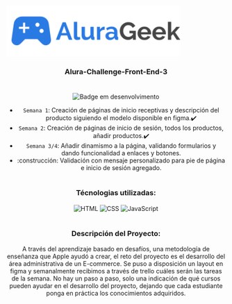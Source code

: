 <img src="assets/img/icons/Logo-alurageek.svg" alt="Logo da AluraGeek" width="400">
<div align="center">


### Alura-Challenge-Front-End-3

#

![Badge em desenvolvimento](https://img.shields.io/badge/Status-Em%20Desenvolvimento-green)

- `Semana 1`: Creación de páginas de inicio receptivas y descripción del producto siguiendo el modelo disponible en figma.:heavy_check_mark:
- `Semana 2`: Creación de páginas de inicio de sesión, todos los productos, añadir productos.:heavy_check_mark:
- `Semana 3/4`: Añadir dinamismo a la página, validando formularios y dando funcionalidad a enlaces y botones.
- :construcción: Validación con mensaje personalizado para pie de página e inicio de sesión agregado.

#

### Técnologias utilizadas:

<div>
    <img align="center" alt="HTML" height="30" src="https://cdn.jsdelivr.net/gh/devicons/devicon/icons/html5/html5-original.svg">
    <img align="center" alt="CSS" height="30" src="https://cdn.jsdelivr.net/gh/devicons/devicon/icons/css3/css3-original.svg">
    <img align="center" alt="JavaScript" height="30" src="https://cdn.jsdelivr.net/gh/devicons/devicon/icons/javascript/javascript-original.svg" >
</div>

#

### Descripción del Proyecto:

A través del aprendizaje basado en desafíos, una metodología de enseñanza que Apple ayudó a crear,
el reto del proyecto es el desarrollo del área administrativa de un E-commerce. Se puso a disposición un layout en figma y semanalmente recibimos a través de trello cuáles serán las tareas de la semana. No hay un paso a paso, solo una indicación de qué cursos pueden ayudar en el desarrollo del proyecto, dejando que cada estudiante ponga en práctica los conocimientos adquiridos.

#


